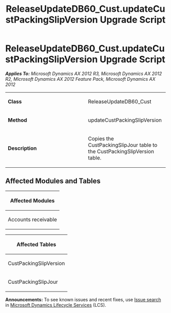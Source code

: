 ﻿---
title: ReleaseUpdateDB60_Cust.updateCustPackingSlipVersion Upgrade Script
TOCTitle: ReleaseUpdateDB60_Cust.updateCustPackingSlipVersion Upgrade Script
ms:assetid: a971c2ed-481b-c11c-95e0-af0580306a7f
ms:mtpsurl: https://msdn.microsoft.com/en-us/library/JJ686420(v=AX.60)
ms:contentKeyID: 49710376
ms.date: 05/18/2015
mtps_version: v=AX.60
---

# ReleaseUpdateDB60\_Cust.updateCustPackingSlipVersion Upgrade Script 


_**Applies To:** Microsoft Dynamics AX 2012 R3, Microsoft Dynamics AX 2012 R2, Microsoft Dynamics AX 2012 Feature Pack, Microsoft Dynamics AX 2012_

<table>
<colgroup>
<col style="width: 50%" />
<col style="width: 50%" />
</colgroup>
<tbody>
<tr class="odd">
<td><p><strong>Class</strong></p></td>
<td><p>ReleaseUpdateDB60_Cust</p></td>
</tr>
<tr class="even">
<td><p><strong>Method</strong></p></td>
<td><p>updateCustPackingSlipVersion</p></td>
</tr>
<tr class="odd">
<td><p><strong>Description</strong></p></td>
<td><p>Copies the CustPackingSlipJour table to the CustPackingSlipVersion table.</p></td>
</tr>
</tbody>
</table>


## Affected Modules and Tables

<table>
<colgroup>
<col style="width: 100%" />
</colgroup>
<thead>
<tr class="header">
<th><p>Affected Modules</p></th>
</tr>
</thead>
<tbody>
<tr class="odd">
<td><p>Accounts receivable</p></td>
</tr>
</tbody>
</table>


<table>
<colgroup>
<col style="width: 100%" />
</colgroup>
<thead>
<tr class="header">
<th><p>Affected Tables</p></th>
</tr>
</thead>
<tbody>
<tr class="odd">
<td><p>CustPackingSlipVersion</p></td>
</tr>
<tr class="even">
<td><p>CustPackingSlipJour</p></td>
</tr>
</tbody>
</table>

  
**Announcements:** To see known issues and recent fixes, use [Issue search](http://go.microsoft.com/fwlink/?linkid=389258) in [Microsoft Dynamics Lifecycle Services](http://go.microsoft.com/fwlink/?linkid=306505) (LCS).

